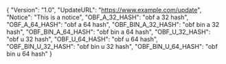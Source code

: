 {
  "Version": "1.0",
  "UpdateURL": "https://www.example.com/update",
  "Notice": "This is a notice",
  "OBF_A_32_HASH": "obf a 32 hash",
  "OBF_A_64_HASH": "obf a 64 hash",
  "OBF_BIN_A_32_HASH": "obf bin a 32 hash",
  "OBF_BIN_A_64_HASH": "obf bin a 64 hash",
  "OBF_U_32_HASH": "obf u 32 hash",
  "OBF_U_64_HASH": "obf u 64 hash",
  "OBF_BIN_U_32_HASH": "obf bin u 32 hash",
  "OBF_BIN_U_64_HASH": "obf bin u 64 hash"
}
